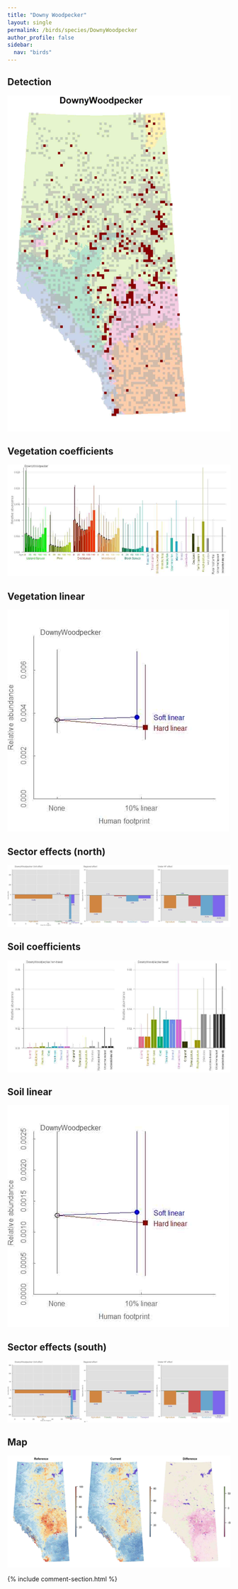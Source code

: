 ```yaml
---
title: "Downy Woodpecker"
layout: single
permalink: /birds/species/DownyWoodpecker
author_profile: false
sidebar:
  nav: "birds"
---
```


<h2>Detection</h2>

![](/assets/images/birds/DownyWoodpecker/det.jpg)

<h2>Vegetation coefficients</h2>

![](/assets/images/birds/DownyWoodpecker/veghf.jpg)

<h2>Vegetation linear</h2>

![](/assets/images/birds/DownyWoodpecker/lin-north.jpg)

<h2>Sector effects (north)</h2>

![](/assets/images/birds/DownyWoodpecker/sector-north.jpg)

<h2>Soil coefficients</h2>

![](/assets/images/birds/DownyWoodpecker/soilhf.jpg)

<h2>Soil linear</h2>

![](/assets/images/birds/DownyWoodpecker/lin-south.jpg)

<h2>Sector effects (south)</h2>

![](/assets/images/birds/DownyWoodpecker/sector-south.jpg)

<h2>Map</h2>

![](/assets/images/birds/DownyWoodpecker/map.jpg)

{% include comment-section.html %}
